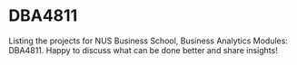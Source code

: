 # DBA4811
Listing the projects for NUS Business School, Business Analytics Modules: DBA4811. Happy to discuss what can be done better and share insights!
